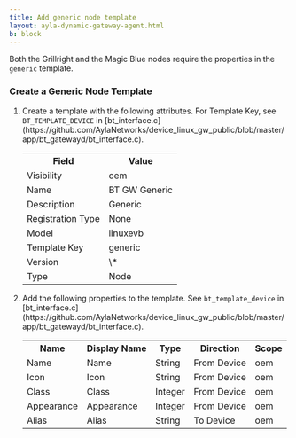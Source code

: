 ```yaml
---
title: Add generic node template
layout: ayla-dynamic-gateway-agent.html
b: block
---
```


Both the Grillright and the Magic Blue nodes require the properties in the <code>generic</code> template.

### Create a Generic Node Template
<ol>
<li>Create a template with the following attributes. For Template Key, see <code>BT_TEMPLATE_DEVICE</code> in [bt_interface.c](https://github.com/AylaNetworks/device_linux_gw_public/blob/master/app/bt_gatewayd/bt_interface.c).
<table class="key-value-table">
<tr><th>Field</th><th>Value</th></tr>
<tr><td>Visibility</td><td>oem</td></tr>
<tr><td>Name</td><td>BT GW Generic</td></tr>
<tr><td>Description</td><td>Generic</td></tr>
<tr><td>Registration Type</td><td>None</td></tr>
<tr><td>Model</td><td>linuxevb</td></tr>
<tr><td>Template Key</td><td>generic</td></tr>
<tr><td>Version</td><td>\*</td></tr>
<tr><td>Type</td><td>Node</td></tr>
</table>
</li>
<li>Add the following properties to the template. See <code>bt_template_device</code> in [bt_interface.c](https://github.com/AylaNetworks/device_linux_gw_public/blob/master/app/bt_gatewayd/bt_interface.c).
<table class="key-value-table">
<tr><th>Name</th><th>Display Name</th><th>Type</th><th>Direction</th><th>Scope</th></tr>
<tr><td>Name</td><td>Name</td><td>String</td><td>From Device</td><td>oem</td></tr>
<tr><td>Icon</td><td>Icon</td><td>String</td><td>From Device</td><td>oem</td></tr>
<tr><td>Class</td><td>Class</td><td>Integer</td><td>From Device</td><td>oem</td></tr>
<tr><td>Appearance</td><td>Appearance</td><td>Integer</td><td>From Device</td><td>oem</td></tr>
<tr><td>Alias</td><td>Alias</td><td>String</td><td>To Device</td><td>oem</td></tr>
</table>
</li>
</ol>

